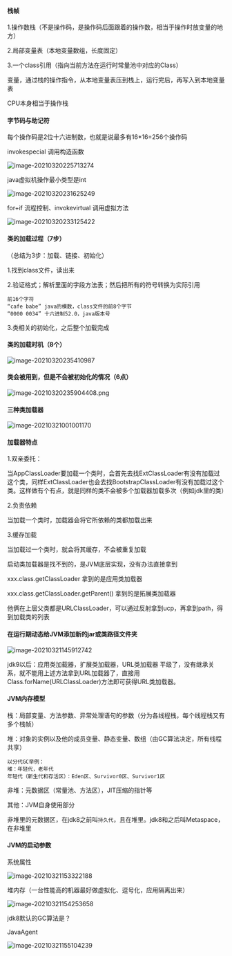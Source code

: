 #### 栈帧

1.操作数栈（不是操作码，是操作码后面跟着的操作数，相当于操作时放变量的地方）

2.局部变量表（本地变量数组，长度固定）

3.一个class引用（指向当前方法在运行时常量池中对应的Class）



变量，通过栈的操作指令，从本地变量表压到栈上，运行完后，再写入到本地变量表



CPU本身相当于操作栈



#### 字节码与助记符

每个操作码是2位十六进制数，也就是说最多有16*16=256个操作码

invokespecial 调用构造函数

![image-20210320225713274](E:\data\Geek\learn_git\markdown\image-20210320225713274.png)

java虚拟机操作最小类型是int

![image-20210320231625249](E:\data\Geek\learn_git\markdown\image-20210320231625249.png)

for+if 流程控制、invokevirtual 调用虚拟方法

![image-20210320233125422](E:\data\Geek\learn_git\markdown\image-20210320233125422.png)



#### 类的加载过程（7步）

（总结为3步：加载、链接、初始化）

1.找到class文件，读出来

2.验证格式；解析里面的字段方法表；然后把所有的符号转换为实际引用

```
前16个字符
“cafe babe” java的模数，class文件的前8个字节
“0000 0034” 十六进制52.0，java版本号
```

3.类相关的初始化，之后整个加载完成



#### 类的加载时机（8个）

![image-20210320235410987](E:\data\Geek\learn_git\markdown\image-20210320235410987.png)

#### 类会被用到，但是不会被初始化的情况（6点）

![image-20210320235904408.png](E:\data\Geek\learn_git\markdown\image-20210320235904408.png)

#### 三种类加载器

![image-20210321001001170](E:\data\Geek\learn_git\markdown\image-20210321001001170.png)

#### 加载器特点

1.双亲委托：

当AppClassLoader要加载一个类时，会首先去找ExtClassLoader有没有加载过这个类，同样ExtClassLoader也会去找BootstrapClassLoader有没有加载过这个类。这样做有个有点，就是同样的类不会被多个加载器加载多次（例如jdk里的类）

2.负责依赖

当加载一个类时，加载器会将它所依赖的类都加载出来

3.缓存加载

当加载过一个类时，就会将其缓存，不会被重复加载



启动类加载器是找不到的，是JVM底层实现，没有办法直接拿到



xxx.class.getClassLoader 拿到的是应用类加载器				

xxx.class.getClassLoader.getParent() 拿到的是拓展类加载器	

他俩在上层父类都是URLClassLoader，可以通过反射拿到ucp，再拿到path，得到加载类的列表



#### 在运行期动态给JVM添加新的jar或类路径文件夹

![image-20210321145912742](E:\data\Geek\learn_git\markdown\image-20210321145912742.png)

jdk9以后：应用类加载器，扩展类加载器，URL类加载器 平级了，没有继承关系，就不能用上述方法拿到URL加载器了，直接用Class.forName(URLClassLoader)方法即可获得URL类加载器。



#### JVM内存模型

栈：局部变量、方法参数、异常处理语句的参数（分为各线程栈，每个线程栈又有多个栈帧）

堆：对象的实例以及他的成员变量、静态变量、数组（由GC算法决定，所有线程共享）

```
以分代GC举例：
堆：年轻代，老年代
年轻代（新生代和存活区）：Eden区、Survivor0区、Survivor1区
```

非堆：元数据区（常量池、方法区），JIT压缩的指针等

其他：JVM自身使用部分

非堆里的元数据区，在jdk8之前叫``持久代``，且在堆里。jdk8和之后叫Metaspace，在非堆里



#### JVM的启动参数

系统属性

![image-20210321153322188](E:\data\Geek\learn_git\markdown\image-20210321153322188.png)

堆内存（一台性能高的机器最好做虚拟化、逗号化，应用隔离出来）

![image-20210321154253658](E:\data\Geek\learn_git\markdown\image-20210321154253658.png)

jdk8默认的GC算法是？

JavaAgent

![image-20210321155104239](E:\data\Geek\learn_git\markdown\image-20210321155104239.png)